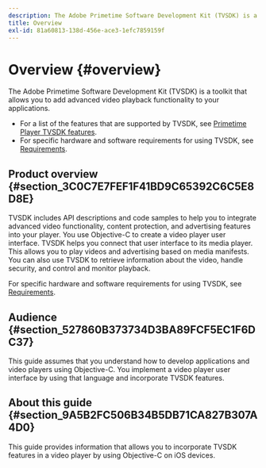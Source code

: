 ```yaml
---
description: The Adobe Primetime Software Development Kit (TVSDK) is a toolkit that allows you to add advanced video playback functionality to your applications.
title: Overview
exl-id: 81a60813-138d-456e-ace3-1efc7859159f
---
```

# Overview {#overview}

The Adobe Primetime Software Development Kit (TVSDK) is a toolkit that allows you to add advanced video playback functionality to your applications.

* For a list of the features that are supported by TVSDK, see [Primetime Player TVSDK features](../c-psdk-ios-1.4-overview/c-psdk-ios-1.4-overview-of-the-player.md). 
* For specific hardware and software requirements for using TVSDK, see [Requirements](../c-psdk-ios-1.4-overview/c-psdk-ios-1.4-requirements.md).

## Product overview {#section_3C0C7E7FEF1F41BD9C65392C6C5E8D8E}

TVSDK includes API descriptions and code samples to help you to integrate advanced video functionality, content protection, and advertising features into your player. You use Objective-C to create a video player user interface. TVSDK helps you connect that user interface to its media player. This allows you to play videos and advertising based on media manifests. You can also use TVSDK to retrieve information about the video, handle security, and control and monitor playback.

For specific hardware and software requirements for using TVSDK, see [Requirements](../c-psdk-ios-1.4-overview/c-psdk-ios-1.4-requirements.md).

## Audience {#section_527860B373734D3BA89FCF5EC1F6DC37}

This guide assumes that you understand how to develop applications and video players using Objective-C. You implement a video player user interface by using that language and incorporate TVSDK features.

## About this guide {#section_9A5B2FC506B34B5DB71CA827B307A4D0}

This guide provides information that allows you to incorporate TVSDK features in a video player by using Objective-C on iOS devices.
